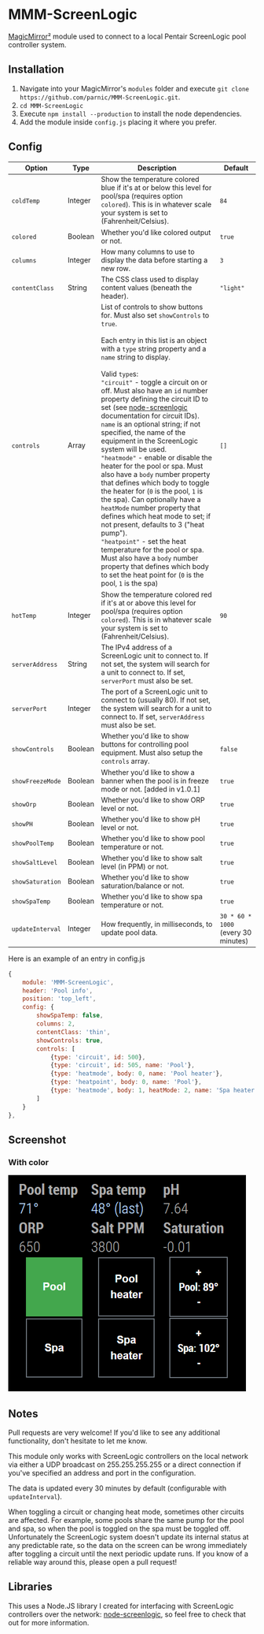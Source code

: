# MMM-ScreenLogic

[MagicMirror²](https://github.com/MichMich/MagicMirror) module used to connect to a local Pentair ScreenLogic pool controller system.

## Installation

1. Navigate into your MagicMirror's `modules` folder and execute `git clone https://github.com/parnic/MMM-ScreenLogic.git`.
2. `cd MMM-ScreenLogic`
3. Execute `npm install --production` to install the node dependencies.
4. Add the module inside `config.js` placing it where you prefer.

## Config

|Option|Type|Description|Default|
|---|---|---|---|
|`coldTemp`|Integer|Show the temperature colored blue if it's at or below this level for pool/spa (requires option `colored`). This is in whatever scale your system is set to (Fahrenheit/Celsius).|`84`|
|`colored`|Boolean|Whether you'd like colored output or not.|`true`|
|`columns`|Integer|How many columns to use to display the data before starting a new row.|`3`|
|`contentClass`|String|The CSS class used to display content values (beneath the header).|`"light"`|
|`controls`|Array|List of controls to show buttons for. Must also set `showControls` to `true`.<br><br>Each entry in this list is an object with a `type` string property and a `name` string to display.<br><br>Valid `type`s:<br>`"circuit"` - toggle a circuit on or off. Must also have an `id` number property defining the circuit ID to set (see [node-screenlogic](https://github.com/parnic/node-screenlogic) documentation for circuit IDs). `name` is an optional string; if not specified, the name of the equipment in the ScreenLogic system will be used.<br>`"heatmode"` - enable or disable the heater for the pool or spa. Must also have a `body` number property that defines which body to toggle the heater for (`0` is the pool, `1` is the spa). Can optionally have a `heatMode` number property that defines which heat mode to set; if not present, defaults to 3 ("heat pump").<br>`"heatpoint"` - set the heat temperature for the pool or spa. Must also have a `body` number property that defines which body to set the heat point for (`0` is the pool, `1` is the spa)|`[]`|
|`hotTemp`|Integer|Show the temperature colored red if it's at or above this level for pool/spa (requires option `colored`). This is in whatever scale your system is set to (Fahrenheit/Celsius).|`90`|
|`serverAddress`|String|The IPv4 address of a ScreenLogic unit to connect to. If not set, the system will search for a unit to connect to. If set, `serverPort` must also be set.| |
|`serverPort`|Integer|The port of a ScreenLogic unit to connect to (usually 80). If not set, the system will search for a unit to connect to. If set, `serverAddress` must also be set.| |
|`showControls`|Boolean|Whether you'd like to show buttons for controlling pool equipment. Must also setup the `controls` array.|`false`|
|`showFreezeMode`|Boolean|Whether you'd like to show a banner when the pool is in freeze mode or not. [added in v1.0.1]|`true`|
|`showOrp`|Boolean|Whether you'd like to show ORP level or not.|`true`|
|`showPH`|Boolean|Whether you'd like to show pH level or not.|`true`|
|`showPoolTemp`|Boolean|Whether you'd like to show pool temperature or not.|`true`|
|`showSaltLevel`|Boolean|Whether you'd like to show salt level (in PPM) or not.|`true`|
|`showSaturation`|Boolean|Whether you'd like to show saturation/balance or not.|`true`|
|`showSpaTemp`|Boolean|Whether you'd like to show spa temperature or not.|`true`|
|`updateInterval`|Integer|How frequently, in milliseconds, to update pool data.|`30 * 60 * 1000` (every 30 minutes)|

Here is an example of an entry in config.js

```js
{
    module: 'MMM-ScreenLogic',
    header: 'Pool info',
    position: 'top_left',
    config: {
        showSpaTemp: false,
        columns: 2,
        contentClass: 'thin',
        showControls: true,
        controls: [
            {type: 'circuit', id: 500},
            {type: 'circuit', id: 505, name: 'Pool'},
            {type: 'heatmode', body: 0, name: 'Pool heater'},
            {type: 'heatpoint', body: 0, name: 'Pool'},
            {type: 'heatmode', body: 1, heatMode: 2, name: 'Spa heater'},
        ]
    }
},
```

## Screenshot

### With color

![Screenshot with color](/screenshot.png?raw=true "colored: true")

## Notes

Pull requests are very welcome! If you'd like to see any additional functionality, don't hesitate to let me know.

This module only works with ScreenLogic controllers on the local network via either a UDP broadcast on 255.255.255.255 or a direct connection if you've specified an address and port in the configuration.

The data is updated every 30 minutes by default (configurable with `updateInterval`).

When toggling a circuit or changing heat mode, sometimes other circuits are affected. For example, some pools share the same pump for the pool and spa, so when the pool is toggled on the spa must be toggled off. Unfortunately the ScreenLogic system doesn't update its internal status at any predictable rate, so the data on the screen can be wrong immediately after toggling a circuit until the next periodic update runs. If you know of a reliable way around this, please open a pull request!

## Libraries

This uses a Node.JS library I created for interfacing with ScreenLogic controllers over the network: [node-screenlogic](https://github.com/parnic/node-screenlogic), so feel free to check that out for more information.
